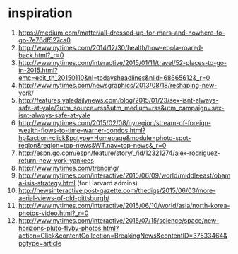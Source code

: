 inspiration
===========

1. https://medium.com/matter/all-dressed-up-for-mars-and-nowhere-to-go-7e76df527ca0
1. http://www.nytimes.com/2014/12/30/health/how-ebola-roared-back.html?_r=0
1. http://www.nytimes.com/interactive/2015/01/11/travel/52-places-to-go-in-2015.html?emc=edit_th_20150110&nl=todaysheadlines&nlid=68665612&_r=0
1. http://www.nytimes.com/newsgraphics/2013/08/18/reshaping-new-york/
1. http://features.yaledailynews.com/blog/2015/01/23/sex-isnt-always-safe-at-yale/?utm_source=rss&utm_medium=rss&utm_campaign=sex-isnt-always-safe-at-yale
1. http://www.nytimes.com/2015/02/08/nyregion/stream-of-foreign-wealth-flows-to-time-warner-condos.html?hp&action=click&pgtype=Homepage&module=photo-spot-region&region=top-news&WT.nav=top-news&_r=0
1. http://espn.go.com/espn/feature/story/_/id/12321274/alex-rodriguez-return-new-york-yankees
1. http://www.nytimes.com/trending/
1. http://www.nytimes.com/interactive/2015/06/09/world/middleeast/obama-isis-strategy.html (for Harvard admins)
1. http://newsinteractive.post-gazette.com/thedigs/2015/06/03/more-aerial-views-of-old-pittsburgh/
1. http://www.nytimes.com/interactive/2015/06/10/world/asia/north-korea-photos-video.html?_r=0
1. http://www.nytimes.com/interactive/2015/07/15/science/space/new-horizons-pluto-flyby-photos.html?action=Click&contentCollection=BreakingNews&contentID=37533464&pgtype=article
